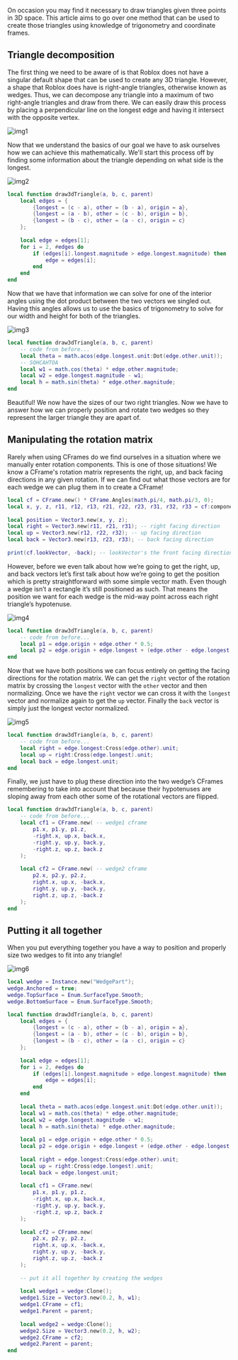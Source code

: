 On occasion you may find it necessary to draw triangles given three points in 3D space. This article aims to go over one method that can be used to create those triangles using knowledge of trigonometry and coordinate frames.

## Triangle decomposition

The first thing we need to be aware of is that Roblox does not have a singular default shape that can be used to create any 3D triangle. However, a shape that Roblox does have is right-angle triangles, otherwise known as wedges. Thus, we can decompose any triangle into a maximum of two right-angle triangles and draw from there. We can easily draw this process by placing a perpendicular line on the longest edge and having it intersect with the opposite vertex.

![img1](imgs/img1.png)

Now that we understand the basics of our goal we have to ask ourselves how we can achieve this mathematically. We'll start this process off by finding some information about the triangle depending on what side is the longest.

![img2](imgs/img2.png)

```Lua
local function draw3dTriangle(a, b, c, parent)
	local edges = {
		{longest = (c - a), other = (b - a), origin = a},
		{longest = (a - b), other = (c - b), origin = b},
		{longest = (b - c), other = (a - c), origin = c}
	};
	
	local edge = edges[1];
	for i = 2, #edges do
		if (edges[i].longest.magnitude > edge.longest.magnitude) then
			edge = edges[i];
		end
	end
end
```

Now that we have that information we can solve for one of the interior angles using the dot product between the two vectors we singled out. Having this angles allows us to use the basics of trigonometry to solve for our width and height for both of the triangles.

![img3](imgs/img3.png)

```Lua
local function draw3dTriangle(a, b, c, parent)
	-- code from before...
	local theta = math.acos(edge.longest.unit:Dot(edge.other.unit));
	-- SOHCAHTOA
	local w1 = math.cos(theta) * edge.other.magnitude;
	local w2 = edge.longest.magnitude - w1;
	local h = math.sin(theta) * edge.other.magnitude;
end
```

Beautiful! We now have the sizes of our two right triangles. Now we have to answer how we can properly position and rotate two wedges so they represent the larger triangle they are apart of.

## Manipulating the rotation matrix

Rarely when using CFrames do we find ourselves in a situation where we manually enter rotation components. This is one of those situations! We know a CFrame's rotation matrix represents the right, up, and back facing directions in any given rotation. If we can find out what those vectors are for each wedge we can plug them in to create a CFrame!

```Lua
local cf = CFrame.new() * CFrame.Angles(math.pi/4, math.pi/3, 0);
local x, y, z, r11, r12, r13, r21, r22, r23, r31, r32, r33 = cf:components();
 
local position = Vector3.new(x, y, z);
local right = Vector3.new(r11, r21, r31); -- right facing direction
local up = Vector3.new(r12, r22, r32); -- up facing direction
local back = Vector3.new(r13, r23, r33); -- back facing direction
 
print(cf.lookVector, -back); -- lookVector's the front facing direction so -back == cf.lookVector
```

However, before we even talk about how we’re going to get the right, up, and back vectors let’s first talk about how we’re going to get the position which is pretty straightforward with some simple vector math. Even though a wedge isn’t a rectangle it’s still positioned as such. That means the position we want for each wedge is the mid-way point across each right triangle’s hypotenuse. 

![img4](imgs/img4.png)

```Lua
local function draw3dTriangle(a, b, c, parent)
	-- code from before...
	local p1 = edge.origin + edge.other * 0.5;
	local p2 = edge.origin + edge.longest + (edge.other - edge.longest) * 0.5;
end
```

Now that we have both positions we can focus entirely on getting the facing directions for the rotation matrix. We can get the `right` vector of the rotation matrix by crossing the `longest` vector with the `other` vector and then normalizing. Once we have the `right` vector we can cross it with the `longest` vector and normalize again to get the `up` vector. Finally the `back` vector is simply just the longest vector normalized.

![img5](imgs/img5.png)

```Lua
local function draw3dTriangle(a, b, c, parent)
	-- code from before...
	local right = edge.longest:Cross(edge.other).unit;
	local up = right:Cross(edge.longest).unit;
	local back = edge.longest.unit;
end
```

Finally, we just have to plug these direction into the two wedge’s CFrames remembering to take into account that because their hypotenuses are sloping away from each other some of the rotational vectors are flipped.

```Lua
local function draw3dTriangle(a, b, c, parent)
	-- code from before...
	local cf1 = CFrame.new( -- wedge1 cframe
		p1.x, p1.y, p1.z,
		-right.x, up.x, back.x,
		-right.y, up.y, back.y,
		-right.z, up.z, back.z
	);
 
	local cf2 = CFrame.new( -- wedge2 cframe
		p2.x, p2.y, p2.z,
		right.x, up.x, -back.x,
		right.y, up.y, -back.y,
		right.z, up.z, -back.z
	);
end
```

## Putting it all together

When you put everything together you have a way to position and properly size two wedges to fit into any triangle!

![img6](imgs/img6.gif)

```Lua
local wedge = Instance.new("WedgePart");
wedge.Anchored = true;
wedge.TopSurface = Enum.SurfaceType.Smooth;
wedge.BottomSurface = Enum.SurfaceType.Smooth;

local function draw3dTriangle(a, b, c, parent)
	local edges = {
		{longest = (c - a), other = (b - a), origin = a},
		{longest = (a - b), other = (c - b), origin = b},
		{longest = (b - c), other = (a - c), origin = c}
	};
	
	local edge = edges[1];
	for i = 2, #edges do
		if (edges[i].longest.magnitude > edge.longest.magnitude) then
			edge = edges[i];
		end
	end
	
	local theta = math.acos(edge.longest.unit:Dot(edge.other.unit));
	local w1 = math.cos(theta) * edge.other.magnitude;
	local w2 = edge.longest.magnitude - w1;
	local h = math.sin(theta) * edge.other.magnitude;
	
	local p1 = edge.origin + edge.other * 0.5;
	local p2 = edge.origin + edge.longest + (edge.other - edge.longest) * 0.5;
	
	local right = edge.longest:Cross(edge.other).unit;
	local up = right:Cross(edge.longest).unit;
	local back = edge.longest.unit;
	
	local cf1 = CFrame.new(
		p1.x, p1.y, p1.z,
		-right.x, up.x, back.x,
		-right.y, up.y, back.y,
		-right.z, up.z, back.z
	);
 
	local cf2 = CFrame.new(
		p2.x, p2.y, p2.z,
		right.x, up.x, -back.x,
		right.y, up.y, -back.y,
		right.z, up.z, -back.z
	);
	
	-- put it all together by creating the wedges
	
	local wedge1 = wedge:Clone();
	wedge1.Size = Vector3.new(0.2, h, w1);
	wedge1.CFrame = cf1;
	wedge1.Parent = parent;
	
	local wedge2 = wedge:Clone();
	wedge2.Size = Vector3.new(0.2, h, w2);
	wedge2.CFrame = cf2;
	wedge2.Parent = parent;
end
```

